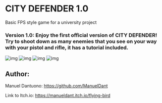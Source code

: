 # CITY DEFENDER 1.0

Basic FPS style game for a university project

### Version 1.0: Enjoy the first official version of CITY DEFENDER! Try to shoot down as many enemies that you see on your way with your pistol and rifle, it has a tutorial included.

![img](https://github.com/ManuelDant/TP1_Desarrollo2/blob/main/TP1_Desarrollo_2/Images/ImgMenu.png)
![img](https://github.com/ManuelDant/TP1_Desarrollo2/blob/main/TP1_Desarrollo_2/Images/ImgGame.png)
![img](https://github.com/ManuelDant/TP1_Desarrollo2/blob/main/TP1_Desarrollo_2/Images/ImgGame2.png)
![img](https://github.com/ManuelDant/TP1_Desarrollo2/blob/main/TP1_Desarrollo_2/Images/ImgTutorial.png)

## Author:

Manuel Dantuono: https://github.com/ManuelDant

Link to Itch.io: https://manueldant.itch.io/flying-bird


